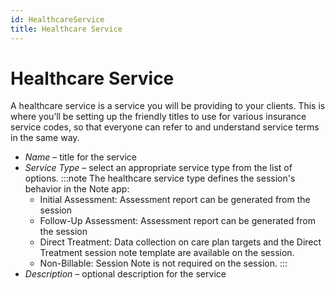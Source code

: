 ```yaml
---
id: HealthcareService
title: Healthcare Service
---
```

# Healthcare Service

A healthcare service is a service you will be providing to your clients. This is where you’ll be setting up the friendly titles to use for various insurance service codes, so that everyone can refer to and understand service terms in the same way. 
- *Name* – title for the service
- *Service Type* – select an appropriate service type from the list of options.
:::note
The healthcare service type defines the session's behavior in the Note app: 
  - Initial Assessment: Assessment report can be generated from the session
  - Follow-Up Assessment: Assessment report can be generated from the session
  - Direct Treatment: Data collection on care plan targets and the Direct Treatment session note template are available on the session.
  - Non-Billable: Session Note is not required on the session.
:::
- *Description* – optional description for the service
